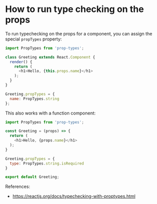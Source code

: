 # How to run type checking on the props

To run typechecking on the props for a component, you can assign the special `propTypes` property:

```javascript
import PropTypes from 'prop-types';

class Greeting extends React.Component {
  render() {
    return (
      <h1>Hello, {this.props.name}</h1>
    );
  }
}

Greeting.propTypes = {
  name: PropTypes.string
};
```

This also works with a function component:

```javascript
import PropTypes from 'prop-types';

const Greeting = (props) => {
  return (
    <h1>Hello, {props.name}</h1>
  );
}

Greeting.propTypes = {
  type: PropTypes.string.isRequired
}

export default Greeting;
```

References:
* https://reactjs.org/docs/typechecking-with-proptypes.html